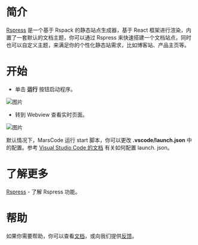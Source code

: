 # 简介

[Rspress](https://rspress.dev/zh/) 是一个基于 Rspack 的静态站点生成器，基于 React 框架进行渲染，内置了一套默认的文档主题，你可以通过 Rspress 来快速搭建一个文档站点，同时也可以自定义主题，来满足你的个性化静态站需求，比如博客站、产品主页等。

# 开始

- 单击 **运行** 按钮启动程序。

![图片](https://lf-cdn.marscode.com.cn/obj/eden-cn/ljhwz_lkpkbvsj/ljhwZthlaukjlkulzlp/project_template/prod/53253cbebed1a30fc1a6b715350f2792f4bfa93c/images/native_nodejs_rspress/run.jpeg)

- 转到 Webview 查看实时页面。

![图片](https://lf-cdn.marscode.com.cn/obj/eden-cn/ljhwz_lkpkbvsj/ljhwZthlaukjlkulzlp/project_template/prod/53253cbebed1a30fc1a6b715350f2792f4bfa93c/images/native_nodejs_rspress/preview.jpeg)

默认情况下，MarsCode 运行 start 脚本，你可以更改 **.vscode/launch.json** 中的配置。参考 [Visual Studio Code 的文档](https://code.visualstudio.com/docs/editor/debugging) 有关如何配置 launch. json。

# 了解更多

[Rspress](https://rspress.dev/zh/) - 了解 Rspress 功能。

# 帮助

如果你需要帮助，你可以查看[文档](https://docs.marscode.cn/)，或向我们提供[反馈](https://juejin.cn/pin/club/7359094304150650889?utm_source=doc&utm_medium=marscode)。
